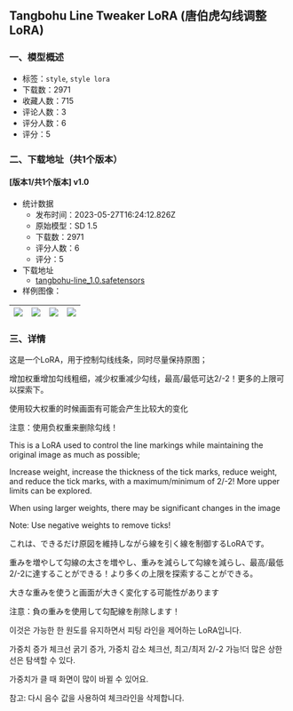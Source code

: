 ## Tangbohu Line Tweaker LoRA (唐伯虎勾线调整LoRA)
### 一、模型概述

- 标签：`style`, `style lora`
- 下载数：2971
- 收藏人数：715
- 评论人数：3
- 评分人数：6
- 评分：5

### 二、下载地址（共1个版本）

#### [版本1/共1个版本] v1.0

- 统计数据
  - 发布时间：2023-05-27T16:24:12.826Z
  - 原始模型：SD 1.5
  - 下载数：2971
  - 评分人数：6
  - 评分：5
- 下载地址
  - [tangbohu-line_1.0.safetensors](https://civitai.com/api/download/models/82894)
- 样例图像：

| <img src="https://image.civitai.com/xG1nkqKTMzGDvpLrqFT7WA/b429e60c-0032-4659-b58f-7efd5206af0c/width=450/933861.jpeg" /> | <img src="https://image.civitai.com/xG1nkqKTMzGDvpLrqFT7WA/01073f66-c960-463f-a4bf-c43d83a11c5b/width=450/933863.jpeg" /> | <img src="https://image.civitai.com/xG1nkqKTMzGDvpLrqFT7WA/db7a26c3-86db-452a-a5a4-ca5125f32579/width=450/933866.jpeg" /> | <img src="https://image.civitai.com/xG1nkqKTMzGDvpLrqFT7WA/20345ba8-94da-497b-ac59-d9db1a340a00/width=450/933862.jpeg" /> |
| ---- | ---- | ---- | ---- |


### 三、详情
<p>这是一个LoRA，用于控制勾线线条，同时尽量保持原图；</p><p>增加权重增加勾线粗细，减少权重减少勾线，最高/最低可达2/-2！更多的上限可以探索下。</p><p>使用较大权重的时候画面有可能会产生比较大的变化</p><p>注意：使用负权重来删除勾线！</p><p></p><p>This is a LoRA used to control the line markings while maintaining the original image as much as possible;</p><p>Increase weight, increase the thickness of the tick marks, reduce weight, and reduce the tick marks, with a maximum/minimum of 2/-2! More upper limits can be explored.</p><p>When using larger weights, there may be significant changes in the image</p><p>Note: Use negative weights to remove ticks!</p><p></p><p>これは、できるだけ原図を維持しながら線を引く線を制御するLoRAです。</p><p>重みを増やして勾線の太さを増やし、重みを減らして勾線を減らし、最高/最低2/-2に達することができる！より多くの上限を探索することができる。</p><p>大きな重みを使うと画面が大きく変化する可能性があります</p><p>注意：負の重みを使用して勾配線を削除します！</p><p></p><p>이것은 가능한 한 원도를 유지하면서 피팅 라인을 제어하는 LoRA입니다.</p><p>가중치 증가 체크선 굵기 증가, 가중치 감소 체크선, 최고/최저 2/-2 가능!더 많은 상한선은 탐색할 수 있다.</p><p>가중치가 클 때 화면이 많이 바뀔 수 있어요.</p><p>참고: 다시 음수 값을 사용하여 체크라인을 삭제합니다.</p>